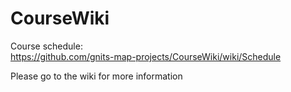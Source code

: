 # CourseWiki

Course schedule:     
https://github.com/gnits-map-projects/CourseWiki/wiki/Schedule

Please go to the wiki for more information
